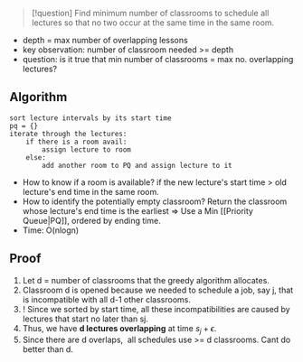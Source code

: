 
>[!question]
> Find minimum number of classrooms to schedule all lectures so that no two occur at the same time in the same room.

- depth = max number of overlapping lessons
- key observation: number of classroom needed >= depth
- question: is it true that min number of classrooms = max no. overlapping lectures?

## Algorithm

```
sort lecture intervals by its start time 
pq = {}
iterate through the lectures:
	if there is a room avail:
		assign lecture to room
	else:
		add another room to PQ and assign lecture to it
```

- How to know if a room is available? if the new lecture's start time > old lecture's end time in the same room.
- How to identify the potentially empty classroom? Return the classroom whose lecture's end time is the earliest => Use a Min [[Priority Queue|PQ]], ordered by ending time.
- Time: O(nlogn)

## Proof

1. Let d = number of classrooms that the greedy algorithm allocates.
2. Classroom d is opened because we needed to schedule a job, say j, that is incompatible with all d-1 other classrooms.
3. ! Since we sorted by start time, all these incompatibilities are caused by lectures that start no later than sj.
4. Thus, we have **d lectures overlapping** at time $s_j + \epsilon$.
5. Since there are d overlaps,  all schedules use >= d classrooms. Cant do better than d.


